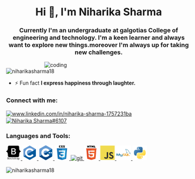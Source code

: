 <h1 align="center">Hi 👋, I'm Niharika Sharma</h1>
<h3 align="center">Currently I'm an undergraduate at galgotias College of engineering and technology. I'm a keen learner and always want to explore new things.moreover I'm always up for taking new challenges.</h3>
<img align="right" alt="coding" width="400" src= "https://media1.giphy.com/media/L1R1tvI9svkIWwpVYr/giphy.gif?cid=ecf05e47xrxladd3ukyl3k0pysc945rc4y7irm04v2iictcq&rid=giphy.gif&ct=g">
<p align="left"> <img src="https://komarev.com/ghpvc/?username=niharikasharma18&label=Profile%20views&color=0e75b6&style=flat" alt="niharikasharma18" /> </p>

- ⚡ Fun fact **I express happiness through laughter.**

<h3 align="left">Connect with me:</h3>
<p align="left">
<a href="https://linkedin.com/in/www.linkedin.com/in/niharika-sharma-1757231ba" target="blank"><img align="center" src="https://raw.githubusercontent.com/rahuldkjain/github-profile-readme-generator/master/src/images/icons/Social/linked-in-alt.svg" alt="www.linkedin.com/in/niharika-sharma-1757231ba" height="30" width="40" /></a>
<a href="https://discord.gg/Niharika Sharma#6107" target="blank"><img align="center" src="https://raw.githubusercontent.com/rahuldkjain/github-profile-readme-generator/master/src/images/icons/Social/discord.svg" alt="Niharika Sharma#6107" height="30" width="40" /></a>
</p>

<h3 align="left">Languages and Tools:</h3>
<p align="left"> <a href="https://getbootstrap.com" target="_blank" rel="noreferrer"> <img src="https://raw.githubusercontent.com/devicons/devicon/master/icons/bootstrap/bootstrap-plain-wordmark.svg" alt="bootstrap" width="40" height="40"/> </a> <a href="https://www.cprogramming.com/" target="_blank" rel="noreferrer"> <img src="https://raw.githubusercontent.com/devicons/devicon/master/icons/c/c-original.svg" alt="c" width="40" height="40"/> </a> <a href="https://www.w3schools.com/cpp/" target="_blank" rel="noreferrer"> <img src="https://raw.githubusercontent.com/devicons/devicon/master/icons/cplusplus/cplusplus-original.svg" alt="cplusplus" width="40" height="40"/> </a> <a href="https://www.w3schools.com/css/" target="_blank" rel="noreferrer"> <img src="https://raw.githubusercontent.com/devicons/devicon/master/icons/css3/css3-original-wordmark.svg" alt="css3" width="40" height="40"/> </a> <a href="https://git-scm.com/" target="_blank" rel="noreferrer"> <img src="https://www.vectorlogo.zone/logos/git-scm/git-scm-icon.svg" alt="git" width="40" height="40"/> </a> <a href="https://www.w3.org/html/" target="_blank" rel="noreferrer"> <img src="https://raw.githubusercontent.com/devicons/devicon/master/icons/html5/html5-original-wordmark.svg" alt="html5" width="40" height="40"/> </a> <a href="https://developer.mozilla.org/en-US/docs/Web/JavaScript" target="_blank" rel="noreferrer"> <img src="https://raw.githubusercontent.com/devicons/devicon/master/icons/javascript/javascript-original.svg" alt="javascript" width="40" height="40"/> </a> <a href="https://www.mysql.com/" target="_blank" rel="noreferrer"> <img src="https://raw.githubusercontent.com/devicons/devicon/master/icons/mysql/mysql-original-wordmark.svg" alt="mysql" width="40" height="40"/> </a> <a href="https://www.python.org" target="_blank" rel="noreferrer"> <img src="https://raw.githubusercontent.com/devicons/devicon/master/icons/python/python-original.svg" alt="python" width="40" height="40"/> </a> </p>

<p><img align="center" src="https://github-readme-streak-stats.herokuapp.com/?user=niharikasharma18&" alt="niharikasharma18" /></p>
